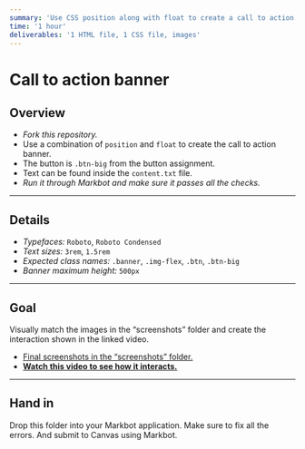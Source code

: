 ```yaml
---
summary: 'Use CSS position along with float to create a call to action banner.'
time: '1 hour'
deliverables: '1 HTML file, 1 CSS file, images'
---
```


# Call to action banner

## Overview

- *Fork this repository.*
- Use a combination of `position` and `float` to create the call to action banner.
- The button is `.btn-big` from the button assignment.
- Text can be found inside the `content.txt` file.
- *Run it through Markbot and make sure it passes all the checks.*

---

## Details

- *Typefaces:* `Roboto`, `Roboto Condensed`
- *Text sizes:* `3rem`, `1.5rem`
- *Expected class names:* `.banner`, `.img-flex`, `.btn`, `.btn-big`
- *Banner maximum height:* `500px`

---

## Goal

Visually match the images in the “screenshots” folder and create the interaction shown in the linked video.

- [Final screenshots in the “screenshots” folder.](screenshots)
- [**Watch this video to see how it interacts.**](https://youtu.be/1hK3pa8BilA)

---

## Hand in

Drop this folder into your Markbot application. Make sure to fix all the errors. And submit to Canvas using Markbot.
